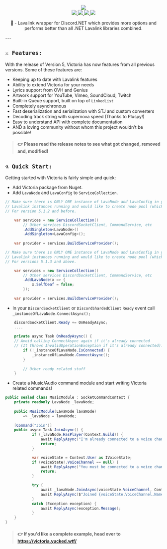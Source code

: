 <p align="center">
	<img src="https://i.imgur.com/OibdkEz.png" />
	</br>
	<a href="https://discord.gg/ZJaVXK8">
		<img src="https://img.shields.io/badge/Discord-Support-%237289DA.svg?logo=discord&style=for-the-badge&logoWidth=30&labelColor=0d0d0d" />
	</a>
	<a href="https://github.com/Yucked/Victoria/actions">
		<img src="https://img.shields.io/github/workflow/status/Yucked/Victoria/.NET%20Core%20Workflow?label=BUILD%20STATUS&logo=github&style=for-the-badge&logoWidth=30&color=181717" />
	</a>
	<a href="https://www.nuget.org/packages/Victoria/">
		<img src="https://img.shields.io/nuget/dt/Victoria.svg?label=Downloads&logo=nuget&style=for-the-badge&logoWidth=30&labelColor=0d0d0d" />
	</a>
	<a href="https://keybase.io/VYSN">
	    <img src="https://img.shields.io/keybase/xlm/VYSN?color=ff6c3b&label=XLM&logo=Keybase&style=for-the-badge&logoWidth=30" />
	</a>
	<p align="center">
	     🌋 - Lavalink wrapper for Discord.NET which provides more options and performs better than all .NET Lavalink libraries combined.
  </p>
</p>
---

## `⚔️ Features:`
With the release of Version 5, Victoria has now features from all previous versions. Some of these features are:
- Keeping up to date with Lavalink features
- Ability to extend Victoria for your needs
- Lyrics support from OVH and Genius
- Artwork support for YouTube, Vimeo, SoundCloud, Twitch
- Built-in Queue support, built on top of `LinkedList`
- Completely asynchronous
- Fast deserialization and serialization with STJ and custom converters
- Decoding track string with supernova speed (Thanks to Pluspy!)
- Easy to understand API with complete documentation
- AND a loving community without whom this project wouldn't be possible!

> #### 👉 Please read the release notes to see what got changed, removed and, modified!

## `⚗️ Quick Start:`
Getting started with Victoria is fairly simple and quick:
- Add Victoria package from Nuget.
- Add `LavaNode` and `LavaConfig` to `ServiceCollection`.
```cs
// Make sure there is ONLY ONE instance of LavaNode and LavaConfig in your program unless you have several
// Lavalink instances running and would like to create node pool (which majority of the users don't).
// For version 5.1.2 and before.

	var services = new ServiceCollection()
		// Other services DiscordSocketClient, CommandService, etc
		.AddSingleton<LavaNode>()
		.AddSingleton<LavaConfig>();
		
	var provider = services.BuildServiceProvider();
```
```cs
// Make sure there is ONLY ONE instance of LavaNode and LavaConfig in your program unless you have several
// Lavalink instances running and would like to create node pool (which majority of the users don't).
// For versions 5.1.3 and above.

	var services = new ServiceCollection()
		// Other services DiscordSocketClient, CommandService, etc
		.AddLavaNode(x => {
            x.SelfDeaf = false;
        });
		
	var provider = services.BuildServiceProvider();
```
- In your `DiscordSocketClient` or `DiscordShardedClient` `Ready` event call `_instanceOfLavaNode.ConnectAsync();`
```cs
	discordSocketClient.Ready += OnReadyAsync;
	....
	
	private async Task OnReadyAsync() {
	// Avoid calling ConnectAsync again if it's already connected 
	// (It throws InvalidOperationException if it's already connected).
		if (!_instanceOfLavaNode.IsConnected) {
			_instanceOfLavaNode.ConnectAsync();
		}
		
		// Other ready related stuff
	}
```
- Create a Music/Audio command module and start writing Victoria related commands!
```cs
public sealed class MusicModule : SocketCommandContext {
	private readonly LavaNode _lavaNode;
	
	public MusicModule(LavaNode lavaNode)
		=> _lavaNode = lavaNode;
		
	[Command("Join")]
	public async Task JoinAsync() {	
            if (_lavaNode.HasPlayer(Context.Guild)) {
                await ReplyAsync("I'm already connected to a voice channel!");
                return;
            }

            var voiceState = Context.User as IVoiceState;
            if (voiceState?.VoiceChannel == null) {
                await ReplyAsync("You must be connected to a voice channel!");
                return;
            }

            try {
                await _lavaNode.JoinAsync(voiceState.VoiceChannel, Context.Channel as ITextChannel);
                await ReplyAsync($"Joined {voiceState.VoiceChannel.Name}!");
            }
            catch (Exception exception) {
                await ReplyAsync(exception.Message);
            }
	}
}
```
> #### 👉 If you'd like a complete example, head over to https://victoria.yucked.wtf/

